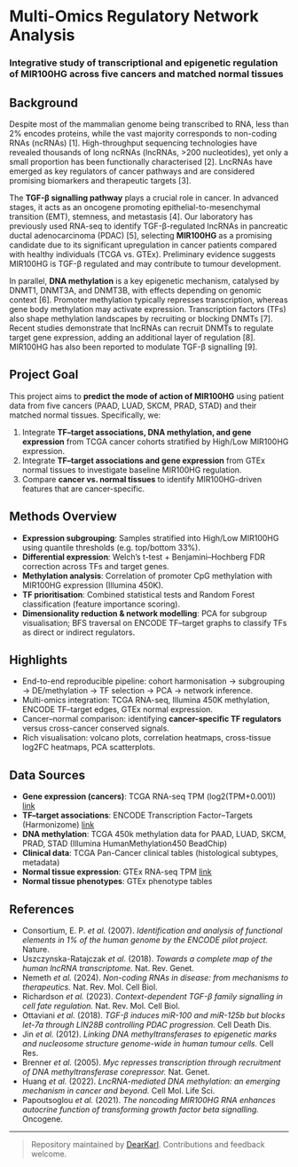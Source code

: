 # Multi-Omics Regulatory Network Analysis  
### Integrative study of transcriptional and epigenetic regulation of MIR100HG across five cancers and matched normal tissues

## Background  
Despite most of the mammalian genome being transcribed to RNA, less than 2% encodes proteins, while the vast majority corresponds to non-coding RNAs (ncRNAs) [1]. High-throughput sequencing technologies have revealed thousands of long ncRNAs (lncRNAs, >200 nucleotides), yet only a small proportion has been functionally characterised [2]. LncRNAs have emerged as key regulators of cancer pathways and are considered promising biomarkers and therapeutic targets [3].  

The **TGF-β signalling pathway** plays a crucial role in cancer. In advanced stages, it acts as an oncogene promoting epithelial-to-mesenchymal transition (EMT), stemness, and metastasis [4]. Our laboratory has previously used RNA-seq to identify TGF-β-regulated lncRNAs in pancreatic ductal adenocarcinoma (PDAC) [5], selecting **MIR100HG** as a promising candidate due to its significant upregulation in cancer patients compared with healthy individuals (TCGA vs. GTEx). Preliminary evidence suggests MIR100HG is TGF-β regulated and may contribute to tumour development.  

In parallel, **DNA methylation** is a key epigenetic mechanism, catalysed by DNMT1, DNMT3A, and DNMT3B, with effects depending on genomic context [6]. Promoter methylation typically represses transcription, whereas gene body methylation may activate expression. Transcription factors (TFs) also shape methylation landscapes by recruiting or blocking DNMTs [7]. Recent studies demonstrate that lncRNAs can recruit DNMTs to regulate target gene expression, adding an additional layer of regulation [8]. MIR100HG has also been reported to modulate TGF-β signalling [9].  

## Project Goal  
This project aims to **predict the mode of action of MIR100HG** using patient data from five cancers (PAAD, LUAD, SKCM, PRAD, STAD) and their matched normal tissues. Specifically, we:  
1. Integrate **TF–target associations, DNA methylation, and gene expression** from TCGA cancer cohorts stratified by High/Low MIR100HG expression.  
2. Integrate **TF–target associations and gene expression** from GTEx normal tissues to investigate baseline MIR100HG regulation.  
3. Compare **cancer vs. normal tissues** to identify MIR100HG-driven features that are cancer-specific.  

## Methods Overview  
- **Expression subgrouping**: Samples stratified into High/Low MIR100HG using quantile thresholds (e.g. top/bottom 33%).  
- **Differential expression**: Welch’s t-test + Benjamini–Hochberg FDR correction across TFs and target genes.  
- **Methylation analysis**: Correlation of promoter CpG methylation with MIR100HG expression (Illumina 450K).  
- **TF prioritisation**: Combined statistical tests and Random Forest classification (feature importance scoring).  
- **Dimensionality reduction & network modelling**: PCA for subgroup visualisation; BFS traversal on ENCODE TF–target graphs to classify TFs as direct or indirect regulators.  

## Highlights  
- End-to-end reproducible pipeline: cohort harmonisation → subgrouping → DE/methylation → TF selection → PCA → network inference.  
- Multi-omics integration: TCGA RNA-seq, Illumina 450K methylation, ENCODE TF–target edges, GTEx normal expression.  
- Cancer–normal comparison: identifying **cancer-specific TF regulators** versus cross-cancer conserved signals.  
- Rich visualisation: volcano plots, correlation heatmaps, cross-tissue log2FC heatmaps, PCA scatterplots.  

## Data Sources  
- **Gene expression (cancers)**: TCGA RNA-seq TPM (log2(TPM+0.001)) [link](https://xenabrowser.net/datapages/?dataset=tcga_RSEM_gene_tpm&host=https%3A%2F%2Ftoil.xenahubs.net)  
- **TF–target associations**: ENCODE Transcription Factor–Targets (Harmonizome) [link](https://maayanlab.cloud/Harmonizome/dataset/ENCODE+Transcription+Factor+Targets)  
- **DNA methylation**: TCGA 450k methylation data for PAAD, LUAD, SKCM, PRAD, STAD (Illumina HumanMethylation450 BeadChip)  
- **Clinical data**: TCGA Pan-Cancer clinical tables (histological subtypes, metadata)  
- **Normal tissue expression**: GTEx RNA-seq TPM [link](https://xenabrowser.net/datapages/?dataset=gtex_rsem_isoform_tpm&host=https%3A%2F%2Ftoil.xenahubs.net)  
- **Normal tissue phenotypes**: GTEx phenotype tables  

## References
- Consortium, E. P. *et al.* (2007). *Identification and analysis of functional elements in 1% of the human genome by the ENCODE pilot project.* Nature.  
- Uszczynska-Ratajczak *et al.* (2018). *Towards a complete map of the human lncRNA transcriptome.* Nat. Rev. Genet.  
- Nemeth *et al.* (2024). *Non-coding RNAs in disease: from mechanisms to therapeutics.* Nat. Rev. Mol. Cell Biol.  
- Richardson *et al.* (2023). *Context-dependent TGF-β family signalling in cell fate regulation.* Nat. Rev. Mol. Cell Biol.  
- Ottaviani *et al.* (2018). *TGF-β induces miR-100 and miR-125b but blocks let-7a through LIN28B controlling PDAC progression.* Cell Death Dis.  
- Jin *et al.* (2012). *Linking DNA methyltransferases to epigenetic marks and nucleosome structure genome-wide in human tumour cells.* Cell Res.  
- Brenner *et al.* (2005). *Myc represses transcription through recruitment of DNA methyltransferase corepressor.* Nat. Genet.  
- Huang *et al.* (2022). *LncRNA-mediated DNA methylation: an emerging mechanism in cancer and beyond.* Cell Mol. Life Sci.  
- Papoutsoglou *et al.* (2021). *The noncoding MIR100HG RNA enhances autocrine function of transforming growth factor beta signalling.* Oncogene.  

---

> Repository maintained by [DearKarl](https://github.com/DearKarl). Contributions and feedback welcome.
